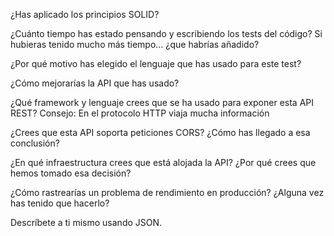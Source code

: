 ¿Has aplicado los principios SOLID?

¿Cuánto tiempo has estado pensando y escribiendo los tests del código? Si hubieras tenido mucho más tiempo... ¿que habrías añadido?

¿Por qué motivo has elegido el lenguaje que has usado para este test?

¿Cómo mejorarías la API que has usado?

¿Qué framework y lenguaje crees que se ha usado para exponer esta API REST? Consejo: En el protocolo HTTP viaja mucha información

¿Crees que esta API soporta peticiones CORS? ¿Cómo has llegado a esa conclusión?

¿En qué infraestructura crees que está alojada la API? ¿Por qué crees que hemos tomado esa decisión?

¿Cómo rastrearías un problema de rendimiento en producción? ¿Alguna vez has tenido que hacerlo?


Descríbete a ti mismo usando JSON.